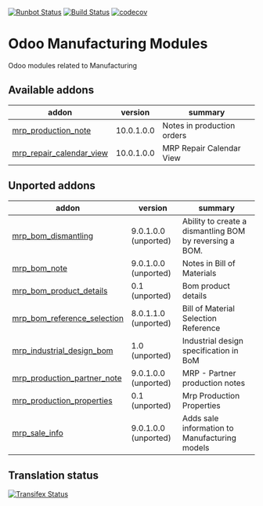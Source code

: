 [![Runbot Status](https://runbot.odoo-community.org/runbot/badge/flat/129/10.0.svg)](https://runbot.odoo-community.org/runbot/repo/github-com-oca-manufacture-129)
[![Build Status](https://travis-ci.org/OCA/manufacture.svg?branch=10.0)](https://travis-ci.org/OCA/manufacture)
[![codecov](https://codecov.io/gh/OCA/manufacture/branch/10.0/graph/badge.svg)](https://codecov.io/gh/OCA/manufacture)

Odoo Manufacturing Modules
==========================

Odoo modules related to Manufacturing

[//]: # (addons)

Available addons
----------------
addon | version | summary
--- | --- | ---
[mrp_production_note](mrp_production_note/) | 10.0.1.0.0 | Notes in production orders
[mrp_repair_calendar_view](mrp_repair_calendar_view/) | 10.0.1.0.0 | MRP Repair Calendar View


Unported addons
---------------
addon | version | summary
--- | --- | ---
[mrp_bom_dismantling](mrp_bom_dismantling/) | 9.0.1.0.0 (unported) | Ability to create a dismantling BOM by reversing a BOM.
[mrp_bom_note](mrp_bom_note/) | 9.0.1.0.0 (unported) | Notes in Bill of Materials
[mrp_bom_product_details](mrp_bom_product_details/) | 0.1 (unported) | Bom product details
[mrp_bom_reference_selection](mrp_bom_reference_selection/) | 8.0.1.1.0 (unported) | Bill of Material Selection Reference
[mrp_industrial_design_bom](mrp_industrial_design_bom/) | 1.0 (unported) | Industrial design specification in BoM
[mrp_production_partner_note](mrp_production_partner_note/) | 9.0.1.0.0 (unported) | MRP - Partner production notes
[mrp_production_properties](mrp_production_properties/) | 0.1 (unported) | Mrp Production Properties
[mrp_sale_info](mrp_sale_info/) | 9.0.1.0.0 (unported) | Adds sale information to Manufacturing models

[//]: # (end addons)

Translation status
------------------

[![Transifex Status](https://www.transifex.com/projects/p/OCA-manufacture-10-0/chart/image_png)](https://www.transifex.com/projects/p/OCA-manufacture-10-0)
